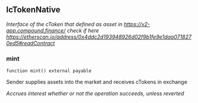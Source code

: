 ## IcTokenNative

_Interface of the cToken that defined as asset in https://v2-app.compound.finance/
check if here https://etherscan.io/address/0x4ddc2d193948926d02f9b1fe9e1daa0718270ed5#readContract_

### mint

```solidity
function mint() external payable
```

Sender supplies assets into the market and receives cTokens in exchange

_Accrues interest whether or not the operation succeeds, unless reverted_


